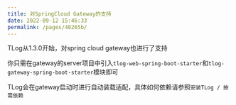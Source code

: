 ```yaml
---
title: 对SpringCloud Gateway的支持
date: 2022-09-12 15:46:33
permalink: /pages/48265b/
---
```


TLog从1.3.0开始，对spring cloud gateway也进行了支持

你只需在gateway的server项目中引入`tlog-web-spring-boot-starter`和`tlog-gateway-spring-boot-starter`模块即可

TLog会在gateway启动时进行自动装载适配，具体如何依赖请参照`安装TLog / 按需依赖`